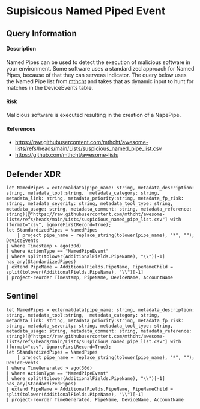 # Supisicous Named Piped Event

## Query Information

#### Description
Named Pipes can be used to detect the execution of malicious software in your environment. Some software uses a standardized approach for Named Pipes, because of that they can serveas indicator.
The query below uses the Named Pipe list from [mthcht](https://github.com/mthcht) and takes that as dynamic input to hunt for matches in the DeviceEvents table.

#### Risk
Malicious software is executed resulting in the creation of a NapePipe.

#### References
- https://raw.githubusercontent.com/mthcht/awesome-lists/refs/heads/main/Lists/suspicious_named_pipe_list.csv
- https://github.com/mthcht/awesome-lists

## Defender XDR
```KQL
let NamedPipes = externaldata(pipe_name: string, metadata_description: string, metadata_tool:string,  metadata_category: string, metadata_link: string, metadata_priority:string, metadata_fp_risk: string, metadata_severity: string, metadata_tool_type: string, metadata_usage: string, metadata_comment: string, metadata_reference: string)[@"https://raw.githubusercontent.com/mthcht/awesome-lists/refs/heads/main/Lists/suspicious_named_pipe_list.csv"] with (format="csv", ignoreFirstRecord=True);
let StandardizedPipes = NamedPipes
    | project pipe_name = replace_string(tolower(pipe_name), "*", "");
DeviceEvents
| where Timestamp > ago(30d)
| where ActionType == "NamedPipeEvent"
| where split(tolower(AdditionalFields.PipeName), "\\")[-1] has_any(StandardizedPipes)
| extend PipeName = AdditionalFields.PipeName, PipeNameChild = split(tolower(AdditionalFields.PipeName), "\\")[-1]
| project-reorder Timestamp, PipeName, DeviceName, AccountName
```

## Sentinel
```KQL
let NamedPipes = externaldata(pipe_name: string, metadata_description: string, metadata_tool:string,  metadata_category: string, metadata_link: string, metadata_priority:string, metadata_fp_risk: string, metadata_severity: string, metadata_tool_type: string, metadata_usage: string, metadata_comment: string, metadata_reference: string)[@"https://raw.githubusercontent.com/mthcht/awesome-lists/refs/heads/main/Lists/suspicious_named_pipe_list.csv"] with (format="csv", ignoreFirstRecord=True);
let StandardizedPipes = NamedPipes
    | project pipe_name = replace_string(tolower(pipe_name), "*", "");
DeviceEvents
| where TimeGenerated > ago(30d)
| where ActionType == "NamedPipeEvent"
| where split(tolower(AdditionalFields.PipeName), "\\")[-1] has_any(StandardizedPipes)
| extend PipeName = AdditionalFields.PipeName, PipeNameChild = split(tolower(AdditionalFields.PipeName), "\\")[-1]
| project-reorder TimeGenerated, PipeName, DeviceName, AccountName
```